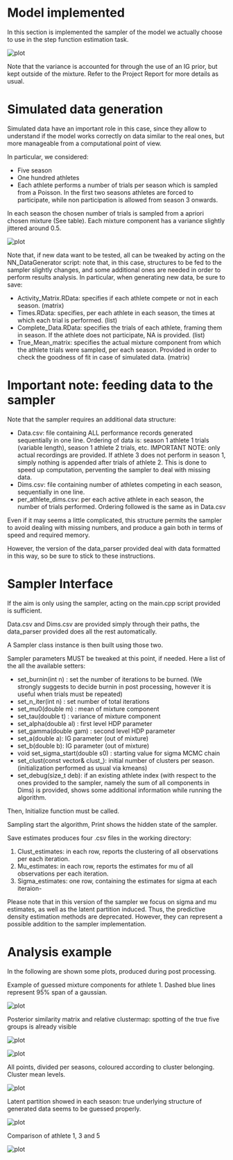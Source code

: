 # Model implemented
In this section is implemented the sampler of the model we actually choose to use in the step function estimation task.

![plot](Img/formulareadme.PNG)

Note that the variance is accounted for through the use of an IG prior, but kept outside of the mixture. Refer to the Project Report for more details as usual.

# Simulated data generation
Simulated data have an important role in this case, since they allow to understand if the model works correctly on data similar to the real ones, but more manageable from a computational point of view.

In particular, we considered:
  * Five season
  * One hundred athletes
  * Each athlete performs a number of trials per season which is sampled from a Poisson. In the first two seasons athletes are forced to participate, while non participation is allowed from
    season 3 onwards.

In each season the chosen number of trials is sampled from a apriori chosen mixture (See table). Each mixture component has a variance slightly jittered around 0.5. 


![plot](Img/activecomp.PNG)

Note that, if new data want to be tested, all can be tweaked by acting on the NN_DataGenerator script: note that, in this case, structures to be fed to the sampler slightly changes,
and some additional ones are needed in order to perform results analysis. In particular, when generating new data, be sure to save:
* Activity_Matrix.RData:  specifies if each athlete compete or not in each season. (matrix)
* Times.RData: specifies, per each athlete in each season, the times at which each trial is performed. (list)
* Complete_Data.RData: specifies the trials of each athlete, framing them in season. If the athlete does not participate, NA is provided. (list)
* True_Mean_matrix: specifies the actual mixture component from which the athlete trials were sampled, per each season. Provided in order to check the goodness of fit in case of 
                    simulated data. (matrix)

# Important note: feeding data to the sampler
Note that the sampler requires an additional data structure:

* Data.csv: file containing ALL performance records generated sequentially in one line. Ordering of data is: season 1 athlete 1 trials (variable length), season 1 athlete 2 trials, etc.
            IMPORTANT NOTE: only actual recordings are provided. If athlete 3 does not perform in season 1, simply nothing is appended after trials of athlete 2. This is done to speed up computation,
                            perventing the sampler to deal with missing data.
* Dims.csv: file containing number of athletes competing in each season, sequentially in one line.
* per_athlete_dims.csv: per each active athlete in each season, the number of trials performed. Ordering followed is the same as in Data.csv

Even if it may seems a little complicated, this structure permits the sampler to avoid dealing with missing numbers, and produce a gain both in terms of speed and required memory.

However, the version of the data_parser provided deal with data formatted in this way, so be sure to stick to these instructions.


# Sampler Interface
If the aim is only using the sampler, acting on the main.cpp script provided is sufficient.  

Data.csv and Dims.csv are provided simply through their paths, the data_parser provided does all the rest automatically.

A Sampler class instance is then built using those two.

Sampler parameters MUST be tweaked at this point, if needed. Here a list of the all the available setters:
* set_burnin(int n) : set the number of iterations to be burned. (We strongly suggests to decide burnin in post processing, however it is useful when trials must be repeated)
* set_n_iter(int n) : set number of total iterations
* set_mu0(double m) : mean of mixture component
* set_tau(double t) : variance of mixture component
* set_alpha(double al) : first level HDP parameter
* set_gamma(double gam) : second level HDP parameter 
* set_a(double a): IG parameter (out of mixture)
* set_b(double b): IG parameter (out of mixture)
* void set_sigma_start(double s0) : starting value for sigma MCMC chain
* set_clust(const vector<int>& clust_): initial number of clusters per season. (initialization performed as usual via kmeans)
* set_debug(size_t deb): if an existing athlete index (with respect to the ones provided to the sampler, namely the sum of all components in Dims) is provided, shows some additional 
                         information while running the algorithm.
  
Then, Initialize function must be called.

Sampling start the algorithm, Print shows the hidden state of the sampler.

Save estimates produces four .csv files in the working directory:
  1. Clust_estimates: in each row, reports the clustering of all observations per each iteration.
  2. Mu_estimates: in each row, reports the estimates for mu of all observations per each iteration.
  3. Sigma_estimates: one row, containing the estimates for sigma at each iteraion-
 
Please note that in this version of the sampler we focus on sigma and mu estimates, as well as the latent partition induced. Thus, the predictive density estimation methods are deprecated.
However, they can represent a possible addition to the sampler implementation.


# Analysis example
In the following are shown some plots, produced during post processing.

Example of guessed mixture components for athlete 1. Dashed blue lines represent 95% span of a gaussian.

![plot](Img/athlete1.png)


Posterior similarity matrix and relative clustermap: spotting of the true five groups is already visible

![plot](Img/psm.png)

![plot](Img/heatmap.png)


All points, divided per seasons, coloured according to cluster belonging. Cluster mean levels.

![plot](Img/allpointsclust.png)


Latent partition showed in each season: true underlying structure of generated data seems to be guessed properly.

![plot](Img/hists.png)


Comparison of athlete 1, 3 and 5 

![plot](Img/Athlete1vs3vs5.png)
 
